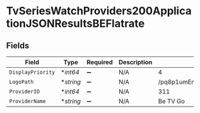 # TvSeriesWatchProviders200ApplicationJSONResultsBEFlatrate


## Fields

| Field                            | Type                             | Required                         | Description                      | Example                          |
| -------------------------------- | -------------------------------- | -------------------------------- | -------------------------------- | -------------------------------- |
| `DisplayPriority`                | **int64*                         | :heavy_minus_sign:               | N/A                              | 4                                |
| `LogoPath`                       | **string*                        | :heavy_minus_sign:               | N/A                              | /pq8p1umEnJjdFAP1nFvNArTR61X.jpg |
| `ProviderID`                     | **int64*                         | :heavy_minus_sign:               | N/A                              | 311                              |
| `ProviderName`                   | **string*                        | :heavy_minus_sign:               | N/A                              | Be TV Go                         |